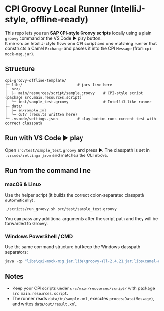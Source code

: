 # CPI Groovy Local Runner (IntelliJ-style, offline-ready)

This repo lets you run **SAP CPI-style Groovy scripts** locally using a plain `groovy` command or the VS Code ▶ play button.  
It mirrors an IntelliJ-style flow: one CPI script and one matching runner that constructs a Camel `Exchange` and passes it into the CPI `Message` (from `cpi-mock-msg.jar`).

## Structure
```
cpi-groovy-offline-template/
├─ libs/                         # jars live here
├─ src/
│  ├─ main/resources/script/sample.groovy    # CPI-style script (package src.main.resources.script)
│  └─ test/sample_test.groovy                # IntelliJ-like runner
├─ data/
│  ├─ in/sample.xml
│  └─ out/ (results written here)
└─ .vscode/settings.json         # play-button runs current test with correct classpath
```

## Run with VS Code ▶ play
Open `src/test/sample_test.groovy` and press ▶. The classpath is set in `.vscode/settings.json` and matches the CLI above.

## Run from the command line

### macOS & Linux

Use the helper script (it builds the correct colon-separated classpath automatically):

```bash
./scripts/run_groovy.sh src/test/sample_test.groovy
```

You can pass any additional arguments after the script path and they will be forwarded to Groovy.

### Windows PowerShell / CMD

Use the same command structure but keep the Windows classpath separators:

```powershell
java -cp "libs\cpi-mock-msg.jar;libs\groovy-all-2.4.21.jar;libs\camel-api-3.14.7.jar;libs\camel-base-3.14.7.jar;libs\camel-base-engine-3.14.7.jar;libs\camel-core-engine-3.14.7.jar;libs\camel-core-languages-3.14.7.jar;libs\camel-core-model-3.14.7.jar;libs\camel-support-3.14.7.jar;libs\camel-util-3.14.7.jar;libs\slf4j-api-1.7.36.jar;libs\slf4j-simple-1.7.36.jar;src\main\resources;src\test" groovy.ui.GroovyMain src\test\sample_test.groovy
```

## Notes
- Keep your CPI scripts under `src/main/resources/script/` with package `src.main.resources.script`.
- The runner reads `data/in/sample.xml`, executes `processData(Message)`, and writes `data/out/result.xml`.